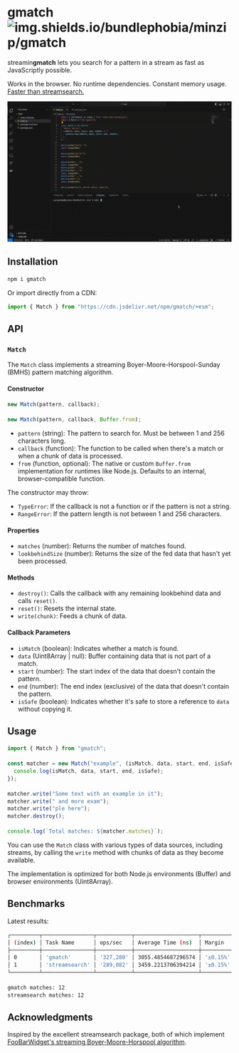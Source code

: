 # gmatch ![img.shields.io/bundlephobia/minzip/gmatch](https://img.shields.io/bundlephobia/minzip/gmatch)

streamin**gmatch** lets you search for a pattern in a stream as fast as JavaScriptly possible.

Works in the browser. No runtime dependencies. Constant memory usage. [Faster than streamsearch.](#benchmarks)

![gmatch.gif](./gmatch.gif)

## Installation

```sh
npm i gmatch
```

Or import directly from a CDN:

```js
import { Match } from "https://cdn.jsdelivr.net/npm/gmatch/+esm";
```

## API

### `Match`

The `Match` class implements a streaming Boyer-Moore-Horspool-Sunday (BMHS) pattern matching algorithm.

#### Constructor

```js
new Match(pattern, callback);

new Match(pattern, callback, Buffer.from);
```

- `pattern` (string): The pattern to search for. Must be between 1 and 256 characters long.
- `callback` (function): The function to be called when there's a match or when a chunk of data is processed.
- `from` (function, optional): The native or custom `Buffer.from` implementation for runtimes like Node.js. Defaults to an internal, browser-compatible function.

The constructor may throw:

- `TypeError`: If the callback is not a function or if the pattern is not a string.
- `RangeError`: If the pattern length is not between 1 and 256 characters.

#### Properties

- `matches` (number): Returns the number of matches found.
- `lookbehindSize` (number): Returns the size of the fed data that hasn't yet been processed.

#### Methods

- `destroy()`: Calls the callback with any remaining lookbehind data and calls `reset()`.
- `reset()`: Resets the internal state.
- `write(chunk)`: Feeds a chunk of data.

#### Callback Parameters

- `isMatch` (boolean): Indicates whether a match is found.
- `data` (Uint8Array | null): Buffer containing data that is not part of a match.
- `start` (number): The start index of the data that doesn't contain the pattern.
- `end` (number): The end index (exclusive) of the data that doesn't contain the pattern.
- `isSafe` (boolean): Indicates whether it's safe to store a reference to `data` without copying it.

## Usage

```js
import { Match } from "gmatch";

const matcher = new Match("example", (isMatch, data, start, end, isSafe) => {
  console.log(isMatch, data, start, end, isSafe);
});

matcher.write("Some text with an example in it");
matcher.write(" and more exam");
matcher.write("ple here");
matcher.destroy();

console.log(`Total matches: ${matcher.matches}`);
```

You can use the `Match` class with various types of data sources, including streams, by calling the `write` method with chunks of data as they become available.

The implementation is optimized for both Node.js environments (Buffer) and browser environments (Uint8Array).

## Benchmarks

Latest results:

```sh
┌─────────┬────────────────┬───────────┬────────────────────┬──────────┬─────────┐
│ (index) │ Task Name      │ ops/sec   │ Average Time (ns)  │ Margin   │ Samples │
├─────────┼────────────────┼───────────┼────────────────────┼──────────┼─────────┤
│ 0       │ 'gmatch'       │ '327,280' │ 3055.4854687296574 │ '±0.15%' │ 1636402 │
│ 1       │ 'streamsearch' │ '289,082' │ 3459.2213706394214 │ '±0.15%' │ 1445413 │
└─────────┴────────────────┴───────────┴────────────────────┴──────────┴─────────┘

gmatch matches: 12
streamsearch matches: 12
```

## Acknowledgments

Inspired by the excellent streamsearch package, both of which implement [FooBarWidget's streaming Boyer-Moore-Horspool algorithm](https://github.com/FooBarWidget/boyer-moore-horspool/blob/10e25ed66f7184a982fbe9239a8f46ac4969643c/StreamBoyerMooreHorspool.h).
